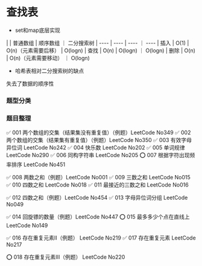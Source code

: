 # 查找表

* set和map底层实现

|     | 普通数组  | 顺序数组 ｜ 二分搜索树
|  ----  | ----  | ---- ｜ ----
| 插入  | O(1) | O(n)（元素需要后移） | O(logn)
| 查找  | O(n) | O(logn) ｜ O(logn)
| 删除  | O(n) | O(n)（元素需要移动） ｜ O(logn)

* 哈希表相对二分搜索树的缺点

失去了数据的顺序性


### 题型分类


### 题目整理

✅ 001 两个数组的交集（结果集没有重复值）（例题）LeetCode No349
✅ 002 两个数组的交集（结果集有重复值）（例题）LeetCode No350
✅ 003 有效字母异位词 LeetCode No242
✅ 004 快乐数 LeetCode No202
✅️ 005 单词规律 LeetCode No290
✅ 006 同构字符串 LeetCode No205
⭕️ 007 根据字符出现频率排序 LeetCode No451

✅ 008 两数之和（例题）LeetCode No001
✅ 009 三数之和 LeetCode No015
✅️ 010 四数之和 LeetCode No018
✅ 011 最接近的三数之和 LeetCode No016

✅ 012 四数之和（例题）LeetCode No454
✅️ 013 字母异位词分组 LeetCode No049

✅ 014 回旋镖的数量（例题）LeetCode No447
⭕️ 015 最多多少个点在直线上 LeetCode No149

✅ 016 存在重复元素Ⅱ（例题） LeetCode No219
✅ 017 存在重复元素 LeetCode No217

⭕️ 018 存在重复元素Ⅲ（例题） LeetCode No220
